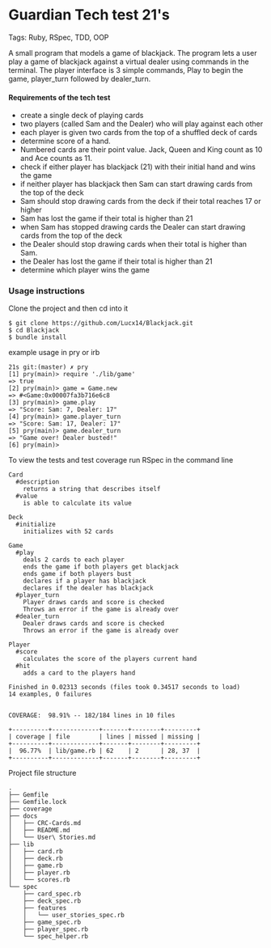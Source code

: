 Guardian Tech test 21's
============================

Tags: Ruby, RSpec, TDD, OOP

A small program that models a game of blackjack. The program lets a user play a game of blackjack against a virtual dealer using commands in the terminal. The player interface is 3 simple commands, Play to begin the game, player_turn followed by dealer_turn.

#### Requirements of the tech test
* create a single deck of playing cards
* two players (called Sam and the Dealer) who will play against each other
* each player is given two cards from the top of a shuffled deck of cards
* determine score of a hand.
* Numbered cards are their point value. Jack, Queen and King count as 10 and Ace counts as 11.
* check if either player has blackjack (21) with their initial hand and wins the game
* if neither player has blackjack then Sam can start drawing cards from the top of the deck
* Sam should stop drawing cards from the deck if their total reaches 17 or higher
* Sam has lost the game if their total is higher than 21 
* when Sam has stopped drawing cards the Dealer can start drawing cards from the top of the deck
* the Dealer should stop drawing cards when their total is higher than Sam.
* the Dealer has lost the game if their total is higher than 21 
* determine which player wins the game

### Usage instructions

Clone the project and then cd into it

```
$ git clone https://github.com/Lucx14/Blackjack.git
$ cd Blackjack
$ bundle install
```

example usage in pry or irb

```
21s git:(master) ✗ pry
[1] pry(main)> require './lib/game'
=> true
[2] pry(main)> game = Game.new
=> #<Game:0x00007fa3b716e6c8
[3] pry(main)> game.play
=> "Score: Sam: 7, Dealer: 17"
[4] pry(main)> game.player_turn
=> "Score: Sam: 17, Dealer: 17"
[5] pry(main)> game.dealer_turn
=> "Game over! Dealer busted!"
[6] pry(main)>
```

To view the tests and test coverage run RSpec in the command line

```
Card
  #description
    returns a string that describes itself
  #value
    is able to calculate its value

Deck
  #initialize
    initializes with 52 cards

Game
  #play
    deals 2 cards to each player
    ends the game if both players get blackjack
    ends game if both players bust
    declares if a player has blackjack
    declares if the dealer has blackjack
  #player_turn
    Player draws cards and score is checked
    Throws an error if the game is already over
  #dealer_turn
    Dealer draws cards and score is checked
    Throws an error if the game is already over

Player
  #score
    calculates the score of the players current hand
  #hit
    adds a card to the players hand

Finished in 0.02313 seconds (files took 0.34517 seconds to load)
14 examples, 0 failures


COVERAGE:  98.91% -- 182/184 lines in 10 files

+----------+-------------+-------+--------+---------+
| coverage | file        | lines | missed | missing |
+----------+-------------+-------+--------+---------+
|  96.77%  | lib/game.rb | 62    | 2      | 28, 37  |
+----------+-------------+-------+--------+---------+
```

Project file structure

```
.
├── Gemfile
├── Gemfile.lock
├── coverage
├── docs
│   ├── CRC-Cards.md
│   ├── README.md
│   └── User\ Stories.md
├── lib
│   ├── card.rb
│   ├── deck.rb
│   ├── game.rb
│   ├── player.rb
│   └── scores.rb
└── spec
    ├── card_spec.rb
    ├── deck_spec.rb
    ├── features
    │   └── user_stories_spec.rb
    ├── game_spec.rb
    ├── player_spec.rb
    └── spec_helper.rb
```

